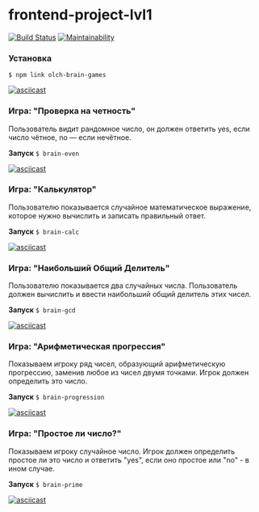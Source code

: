 # frontend-project-lvl1

[![Build Status](https://travis-ci.org/olchern/frontend-project-lvl1.svg?branch=master)](https://travis-ci.org/olchern/frontend-project-lvl1)
[![Maintainability](https://api.codeclimate.com/v1/badges/a99a88d28ad37a79dbf6/maintainability)](https://codeclimate.com/github/codeclimate/codeclimate/maintainability)

### **Установка**

```$ npm link olch-brain-games```

[![asciicast](https://asciinema.org/a/HYnmVf8ZwMWwA9GTMqrJMBmNS.svg)](https://asciinema.org/a/HYnmVf8ZwMWwA9GTMqrJMBmNS)

### Игра: "Проверка на четность"

Пользователь видит рандомное число, он должен ответить yes, если число чётное, no — если нечётное.

**Запуск**
```$ brain-even```

[![asciicast](https://asciinema.org/a/i0wUdOtxFCaMM6AAq5C15GxR2.svg)](https://asciinema.org/a/i0wUdOtxFCaMM6AAq5C15GxR2)

### Игра: "Калькулятор"

Пользователю показывается случайное математическое выражение, которое нужно вычислить и записать правильный ответ.

**Запуск**
```$ brain-calc```

[![asciicast](https://asciinema.org/a/swjqkb0XQdpXtFrKa0SovXQ3g.svg)](https://asciinema.org/a/swjqkb0XQdpXtFrKa0SovXQ3g)

### Игра: "Наибольший Общий Делитель"

Пользователю показывается два случайных числа. Пользователь должен вычислить и ввести наибольший общий делитель этих чисел.

**Запуск**
```$ brain-gcd```

[![asciicast](https://asciinema.org/a/PGuhQ0hfVW7ieytRcXyBDKYrs.svg)](https://asciinema.org/a/PGuhQ0hfVW7ieytRcXyBDKYrs)

### Игра: "Арифметическая прогрессия"

Показываем игроку ряд чисел, образующий арифметическую прогрессию, заменив любое из чисел двумя точками. Игрок должен определить это число.

**Запуск**
```$ brain-progression```

[![asciicast](https://asciinema.org/a/iuGl4Ts4USLUUdzHLaksMQxRX.svg)](https://asciinema.org/a/iuGl4Ts4USLUUdzHLaksMQxRX)

### Игра: "Простое ли число?"

Показываем игроку случайное число. Игрок должен определить простое ли это число и ответить "yes", если оно простое или "no" - в ином случае.

**Запуск**
```$ brain-prime```

[![asciicast](https://asciinema.org/a/XBTVLvjWx3n2Ou1f8ttUUUeVu.svg)](https://asciinema.org/a/XBTVLvjWx3n2Ou1f8ttUUUeVu)